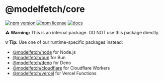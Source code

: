 # @modelfetch/core

[![npm version](https://img.shields.io/npm/v/@modelfetch/core.svg)](https://www.npmjs.com/package/@modelfetch/core)
[![npm license](https://img.shields.io/npm/l/@modelfetch/core.svg)](https://www.npmjs.com/package/@modelfetch/core)
[![docs](https://img.shields.io/badge/docs-modelfetch.com-blue)](https://www.modelfetch.com/docs)

**⚠️ Warning:** This is an internal package. DO NOT use this package directly.

**💡 Tip:** Use one of our runtime-specific packages instead:

- [@modelfetch/node](https://www.npmjs.com/package/@modelfetch/node) for Node.js
- [@modelfetch/bun](https://www.npmjs.com/package/@modelfetch/bun) for Bun
- [@modelfetch/deno](https://www.npmjs.com/package/@modelfetch/deno) for Deno
- [@modelfetch/cloudflare](https://www.npmjs.com/package/@modelfetch/cloudflare) for Cloudflare Workers
- [@modelfetch/vercel](https://www.npmjs.com/package/@modelfetch/vercel) for Vercel Functions
